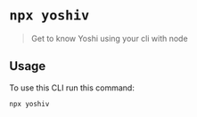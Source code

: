 # `npx yoshiv`

> Get to know Yoshi using your cli with node

## Usage

To use this CLI run this command:

```sh
npx yoshiv
```
